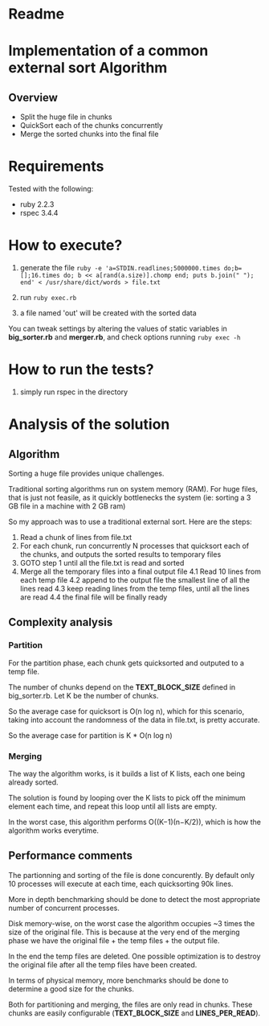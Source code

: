 # Readme

# Implementation of a common external sort Algorithm

## Overview
* Split the huge file in chunks
* QuickSort each of the chunks concurrently
* Merge the sorted chunks into the final file

# Requirements

Tested with the following:

* ruby 2.2.3
* rspec 3.4.4

# How to execute?

1. generate the file ```ruby -e 'a=STDIN.readlines;5000000.times do;b=[];16.times do; b << a[rand(a.size)].chomp end; puts b.join(" "); end' < /usr/share/dict/words > file.txt```
 
2. run ```ruby exec.rb```

3. a file named 'out' will be created with the sorted data

You can tweak settings by altering the values of static variables in **big_sorter.rb** and **merger.rb**, and check options running ```ruby exec -h```

# How to run the tests?

1. simply run rspec in the directory

# Analysis of the solution

## Algorithm

Sorting a huge file provides unique challenges.

Traditional sorting algorithms run on system memory (RAM). For huge files, that is just not feasile, as it quickly bottlenecks the system (ie: sorting a 3 GB file in a machine with 2 GB ram)

So my approach was to use a traditional external sort. Here are the steps:

1. Read a chunk of lines from file.txt
2. For each chunk, run concurrently N processes that quicksort each of the chunks, and outputs the sorted results to temporary files
3. GOTO step 1 until all the file.txt is read and sorted
4. Merge all the temporary files into a final output file
4.1 Read 10 lines from each temp file
4.2 append to the output file the smallest line of all the lines read
4.3 keep reading lines from the temp files, until all the lines are read
4.4 the final file will be finally ready

## Complexity analysis

### Partition

For the partition phase, each chunk gets quicksorted and outputed to a temp file.

The number of chunks depend on the **TEXT_BLOCK_SIZE** defined in big_sorter.rb. Let K be the number of chunks.

So the average case for quicksort is O(n log n), which for this scenario, taking into account the randomness of the data in file.txt, is pretty accurate.

So the average case for partition is K * O(n log n)


### Merging

The way the algorithm works, is it builds a list of K lists, each one being already sorted.

The solution is found by looping over the K lists to pick off the minimum element each time, and repeat this loop until all lists are empty.

In the worst case, this algorithm performs O((K−1)(n−K/2)), which is how the algorithm works everytime.


## Performance comments

The partionning and sorting of the file is done concurently. By default only 10 processes will execute at each time, each quicksorting 90k lines.

More in depth benchmarking should be done to detect the most appropriate number of concurrent processes.

Disk memory-wise, on the worst case the algorithm occupies ~3 times the size of the original file. This is because at the very end of the merging phase we have the original file + the temp files + the output file.

In the end the temp files are deleted. One possible optimization is to destroy the original file after all the temp files have been created.

In terms of physical memory, more benchmarks should be done to determine a good size for the chunks.

Both for partitioning and merging, the files are only read in chunks. These chunks are easily configurable (**TEXT_BLOCK_SIZE** and **LINES_PER_READ**).

